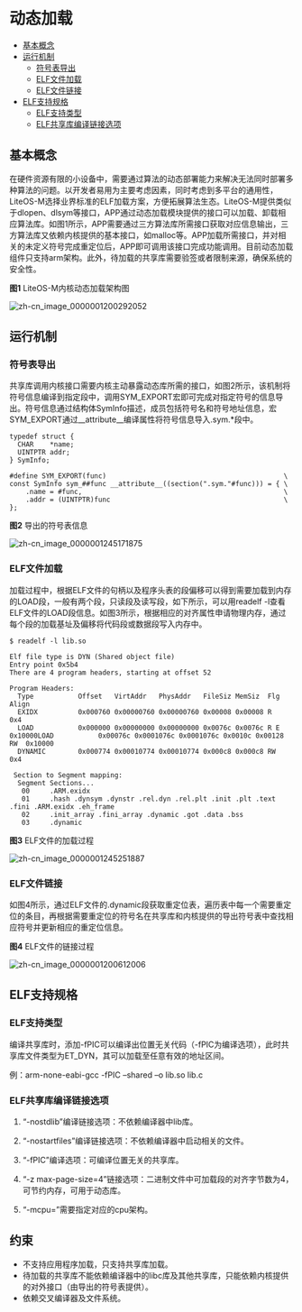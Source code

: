 # 动态加载

- [基本概念](#基本概念)
- [运行机制](#运行机制)
  - [符号表导出](#符号表导出)
  - [ELF文件加载](#elf文件加载)
  - [ELF文件链接](#elf文件链接)
- [ELF支持规格](#elf支持规格)
  - [ELF支持类型](#elf支持类型)
  - [ELF共享库编译链接选项](#elf共享库编译链接选项)

## 基本概念

在硬件资源有限的小设备中，需要通过算法的动态部署能力来解决无法同时部署多种算法的问题。以开发者易用为主要考虑因素，同时考虑到多平台的通用性，LiteOS-M选择业界标准的ELF加载方案，方便拓展算法生态。LiteOS-M提供类似于dlopen、dlsym等接口，APP通过动态加载模块提供的接口可以加载、卸载相应算法库。如图1所示，APP需要通过三方算法库所需接口获取对应信息输出，三方算法库又依赖内核提供的基本接口，如malloc等。APP加载所需接口，并对相关的未定义符号完成重定位后，APP即可调用该接口完成功能调用。目前动态加载组件只支持arm架构。此外，待加载的共享库需要验签或者限制来源，确保系统的安全性。

**图1** LiteOS-M内核动态加载架构图

![zh-cn_image_0000001200292052](figures/zh-cn_image_0000001200292052.png)


## 运行机制


### 符号表导出

共享库调用内核接口需要内核主动暴露动态库所需的接口，如图2所示，该机制将符号信息编译到指定段中，调用SYM_EXPORT宏即可完成对指定符号的信息导出。符号信息通过结构体SymInfo描述，成员包括符号名和符号地址信息，宏SYM_EXPORT通过__attribute__编译属性将符号信息导入.sym.\*段中。

```
typedef struct {
  CHAR    *name;
  UINTPTR addr;
} SymInfo;

#define SYM_EXPORT(func)                                            \
const SymInfo sym_##func __attribute__((section(".sym."#func))) = { \
    .name = #func,                                                  \
    .addr = (UINTPTR)func                                           \
};
```

**图2** 导出的符号表信息

![zh-cn_image_0000001245171875](figures/zh-cn_image_0000001245171875.png)


### ELF文件加载

加载过程中，根据ELF文件的句柄以及程序头表的段偏移可以得到需要加载到内存的LOAD段，一般有两个段，只读段及读写段，如下所示，可以用readelf -l查看ELF文件的LOAD段信息。如图3所示，根据相应的对齐属性申请物理内存，通过每个段的加载基址及偏移将代码段或数据段写入内存中。

```
$ readelf -l lib.so

Elf file type is DYN (Shared object file)
Entry point 0x5b4
There are 4 program headers, starting at offset 52

Program Headers:
  Type           Offset   VirtAddr   PhysAddr   FileSiz MemSiz  Flg Align
  EXIDX          0x000760 0x00000760 0x00000760 0x00008 0x00008 R   0x4
  LOAD           0x000000 0x00000000 0x00000000 0x0076c 0x0076c R E 0x10000LOAD           0x00076c 0x0001076c 0x0001076c 0x0010c 0x00128 RW  0x10000
  DYNAMIC        0x000774 0x00010774 0x00010774 0x000c8 0x000c8 RW  0x4

 Section to Segment mapping:
  Segment Sections...
   00     .ARM.exidx
   01     .hash .dynsym .dynstr .rel.dyn .rel.plt .init .plt .text .fini .ARM.exidx .eh_frame
   02     .init_array .fini_array .dynamic .got .data .bss
   03     .dynamic
```

**图3** ELF文件的加载过程

![zh-cn_image_0000001245251887](figures/zh-cn_image_0000001245251887.png)


### ELF文件链接

如图4所示，通过ELF文件的.dynamic段获取重定位表，遍历表中每一个需要重定位的条目，再根据需要重定位的符号名在共享库和内核提供的导出符号表中查找相应符号并更新相应的重定位信息。

**图4** ELF文件的链接过程

![zh-cn_image_0000001200612006](figures/zh-cn_image_0000001200612006.png)


## ELF支持规格


### ELF支持类型

编译共享库时，添加-fPIC可以编译出位置无关代码（-fPIC为编译选项），此时共享库文件类型为ET_DYN，其可以加载至任意有效的地址区间。

例：arm-none-eabi-gcc -fPIC –shared –o lib.so lib.c


### ELF共享库编译链接选项

1. “-nostdlib”编译链接选项：不依赖编译器中lib库。

2. “-nostartfiles”编译链接选项：不依赖编译器中启动相关的文件。

3. “-fPIC”编译选项：可编译位置无关的共享库。

4. “-z max-page-size=4”链接选项：二进制文件中可加载段的对齐字节数为4，可节约内存，可用于动态库。

5. “-mcpu=”需要指定对应的cpu架构。


## 约束


- 不支持应用程序加载，只支持共享库加载。
- 待加载的共享库不能依赖编译器中的libc库及其他共享库，只能依赖内核提供的对外接口（由导出的符号表提供）。
- 依赖交叉编译器及文件系统。
